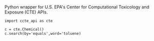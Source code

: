 Python wrapper for U.S. EPA's Center for Computational Toxicology and Exposure (CTE) APIs.


```{python}
import ccte_api as cte

c = cte.Chemical()
c.search(by='equals',word='toluene)
```